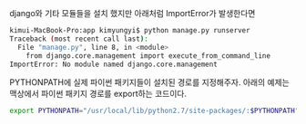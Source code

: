 django와 기타 모듈들을 설치 했지만 아래처럼 ImportError가 발생한다면 

```bash
kimui-MacBook-Pro:app kimyungyi$ python manage.py runserver
Traceback (most recent call last):
  File "manage.py", line 8, in <module>
    from django.core.management import execute_from_command_line
ImportError: No module named django.core.management
```

PYTHONPATH에 실제 파이썬 패키지들이 설치된 경로를 지정해주자. 아래의 예제는 맥상에서 파이썬 패키지 경로를 export하는 코드이다.

```bash
export PYTHONPATH="/usr/local/lib/python2.7/site-packages/:$PYTHONPATH"
```
